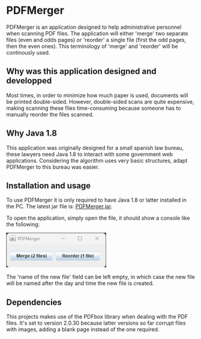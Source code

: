 # PDFMerger
PDFMerger is an application designed to help administrative personnel when scanning PDF files. The application will either 'merge' two separate files (even and odds pages) or 'reorder' a single file (first the odd pages, then the even ones). This terminology of 'merge' and 'reorder' will be continously used.

## Why was this application designed and developped
Most times, in order to minimize how much paper is used, documents will be printed double-sided. However, double-sided scans are quite expensive, making scanning these files time-consuming because someone has to manually reorder the files scanned.

## Why Java 1.8
This application was originally designed for a small spanish law bureau, these lawyers need Java 1.8 to interact with some government web applications. Considering the algorithm uses very basic structures, adapt PDFMerger to this bureau was easier.

## Installation and usage
To use PDFMerger it is only required to have Java 1.8 or latter installed in the PC.
The latest jar file is:
[PDFMerger.jar](out%2Fartifacts%2FPDFMerger_jar%2FPDFMerger.jar).

To open the application, simply open the file, it should show a console like the following:

![main_window_preview.png](pdf-merger%2Fsrc%2Fmain%2Fresources%2FREADME%20images%2Fmain_window_preview.png)

The 'name of the new file' field can be left empty, in which case the new file will be named after the day and time the new file is created.

## Dependencies
This projects makes use of the PDFbox library when dealing with the PDF files.
It's set to version 2.0.30 because latter versions so far corrupt files with images, adding a blank page instead of the one required.